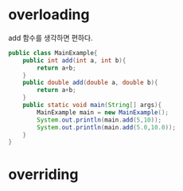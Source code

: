 
# overloading
add 함수를 생각하면 편하다.
```java
public class MainExample{
	public int add(int a, int b){
		return a+b;
	}
	public double add(double a, double b){
		return a+b;
	}
	public static void main(String[] args){
		MainExample main = new MainExample();
		System.out.println(main.add(5,10));
		System.out.println(main.add(5.0,10.0));
	}
}
```

# overriding
